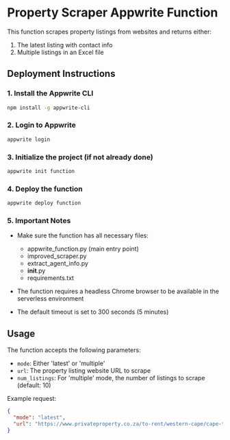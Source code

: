 # Property Scraper Appwrite Function

This function scrapes property listings from websites and returns either:
1. The latest listing with contact info
2. Multiple listings in an Excel file

## Deployment Instructions

### 1. Install the Appwrite CLI
```bash
npm install -g appwrite-cli
```

### 2. Login to Appwrite
```bash
appwrite login
```

### 3. Initialize the project (if not already done)
```bash
appwrite init function
```

### 4. Deploy the function
```bash
appwrite deploy function
```

### 5. Important Notes

- Make sure the function has all necessary files:
  - appwrite_function.py (main entry point)
  - improved_scraper.py
  - extract_agent_info.py
  - __init__.py
  - requirements.txt

- The function requires a headless Chrome browser to be available in the serverless environment
- The default timeout is set to 300 seconds (5 minutes)

## Usage

The function accepts the following parameters:

- `mode`: Either 'latest' or 'multiple'
- `url`: The property listing website URL to scrape
- `num_listings`: For 'multiple' mode, the number of listings to scrape (default: 10)

Example request:
```json
{
  "mode": "latest",
  "url": "https://www.privateproperty.co.za/to-rent/western-cape/cape-town/55"
}
```
